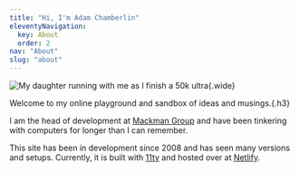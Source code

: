 ```yaml
---
title: "Hi, I'm Adam Chamberlin"
eleventyNavigation:
  key: About
  order: 2
nav: "About"
slug: "about"
---
```


![My daughter running with me as I finish a 50k ultra](/images/IMG_0900.jpeg){.wide}

Welcome to my online playground and sandbox of ideas and musings.{.h3}

I am the head of development at [Mackman Group](https://mackman.co.uk) and have been tinkering with computers for longer than I can remember.

This site has been in development since 2008 and has seen many versions and setups. Currently, it is built with [11ty](https://www.11ty.dev) and hosted over at [Netlify](https://www.netlify.com).
